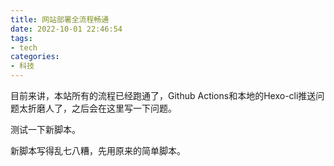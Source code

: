 ```yaml
---
title: 网站部署全流程畅通
date: 2022-10-01 22:46:54
tags:
- tech
categories:
- 科技
---
```

目前来讲，本站所有的流程已经跑通了，Github Actions和本地的Hexo-cli推送问题太折磨人了，之后会在这里写一下问题。

<!-- more -->

测试一下新脚本。

新脚本写得乱七八糟，先用原来的简单脚本。
